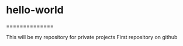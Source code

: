 # hello-world
==============

This will be my repository for private projects
First repository on github
